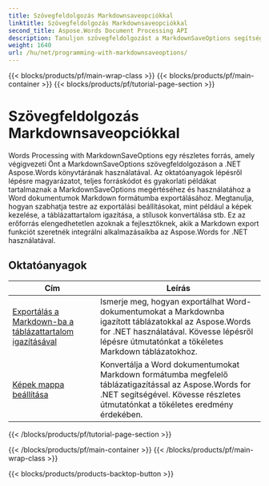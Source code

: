 ```yaml
---
title: Szövegfeldolgozás Markdownsaveopciókkal
linktitle: Szövegfeldolgozás Markdownsaveopciókkal
second_title: Aspose.Words Document Processing API
description: Tanuljon szövegfeldolgozást a MarkdownSaveOptions segítségével az Aspose.Words for .NET-ben. Részletes oktatóanyagok mintakóddal Word dokumentumok Markdown formátumban történő mentéséhez.
weight: 1640
url: /hu/net/programming-with-markdownsaveoptions/
---
```


{{< blocks/products/pf/main-wrap-class >}}
{{< blocks/products/pf/main-container >}}
{{< blocks/products/pf/tutorial-page-section >}}

# Szövegfeldolgozás Markdownsaveopciókkal


Words Processing with MarkdownSaveOptions egy részletes forrás, amely végigvezeti Önt a MarkdownSaveOptions szövegfeldolgozáson a .NET Aspose.Words könyvtárának használatával. Az oktatóanyagok lépésről lépésre magyarázatot, teljes forráskódot és gyakorlati példákat tartalmaznak a MarkdownSaveOptions megértéséhez és használatához a Word dokumentumok Markdown formátumba exportálásához. Megtanulja, hogyan szabhatja testre az exportálási beállításokat, mint például a képek kezelése, a táblázattartalom igazítása, a stílusok konvertálása stb. Ez az erőforrás elengedhetetlen azoknak a fejlesztőknek, akik a Markdown export funkciót szeretnék integrálni alkalmazásaikba az Aspose.Words for .NET használatával.

 ## Oktatóanyagok
| Cím | Leírás |
| --- | --- |
| [Exportálás a Markdown-ba a táblázattartalom igazításával](./export-into-markdown-with-table-content-alignment/) | Ismerje meg, hogyan exportálhat Word-dokumentumokat a Markdownba igazított táblázatokkal az Aspose.Words for .NET használatával. Kövesse lépésről lépésre útmutatónkat a tökéletes Markdown táblázatokhoz. |
| [Képek mappa beállítása](./set-images-folder/) | Konvertálja a Word dokumentumokat Markdown formátumba megfelelő táblázatigazítással az Aspose.Words for .NET segítségével. Kövesse részletes útmutatónkat a tökéletes eredmény érdekében. |
{{< /blocks/products/pf/tutorial-page-section >}}

{{< /blocks/products/pf/main-container >}}
{{< /blocks/products/pf/main-wrap-class >}}

{{< blocks/products/products-backtop-button >}}
